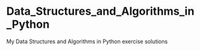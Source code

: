 # Data_Structures_and_Algorithms_in_Python
My Data Structures and Algorithms in Python exercise solutions
